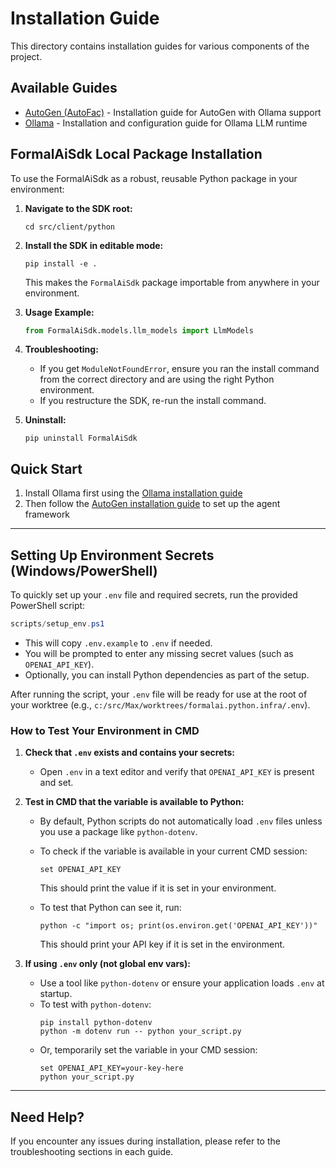 # Installation Guide

This directory contains installation guides for various components of the project.

## Available Guides

- [AutoGen (AutoFac)](./autogen.md) - Installation guide for AutoGen with Ollama support
- [Ollama](./ollama.md) - Installation and configuration guide for Ollama LLM runtime

## FormalAiSdk Local Package Installation

To use the FormalAiSdk as a robust, reusable Python package in your environment:

1. **Navigate to the SDK root:**
   ```
   cd src/client/python
   ```

2. **Install the SDK in editable mode:**
   ```
   pip install -e .
   ```

   This makes the `FormalAiSdk` package importable from anywhere in your environment.

3. **Usage Example:**
   ```python
   from FormalAiSdk.models.llm_models import LlmModels
   ```

4. **Troubleshooting:**
   - If you get `ModuleNotFoundError`, ensure you ran the install command from the correct directory and are using the right Python environment.
   - If you restructure the SDK, re-run the install command.

5. **Uninstall:**
   ```
   pip uninstall FormalAiSdk
   ```

## Quick Start

1. Install Ollama first using the [Ollama installation guide](./ollama.md)
2. Then follow the [AutoGen installation guide](./autogen.md) to set up the agent framework

---

## Setting Up Environment Secrets (Windows/PowerShell)

To quickly set up your `.env` file and required secrets, run the provided PowerShell script:

```powershell
scripts/setup_env.ps1
```

- This will copy `.env.example` to `.env` if needed.
- You will be prompted to enter any missing secret values (such as `OPENAI_API_KEY`).
- Optionally, you can install Python dependencies as part of the setup.

After running the script, your `.env` file will be ready for use at the root of your worktree (e.g., `c:/src/Max/worktrees/formalai.python.infra/.env`).

### How to Test Your Environment in CMD

1. **Check that `.env` exists and contains your secrets:**
   - Open `.env` in a text editor and verify that `OPENAI_API_KEY` is present and set.

2. **Test in CMD that the variable is available to Python:**
   - By default, Python scripts do not automatically load `.env` files unless you use a package like `python-dotenv`.
   - To check if the variable is available in your current CMD session:
     ```
     set OPENAI_API_KEY
     ```
     This should print the value if it is set in your environment.

   - To test that Python can see it, run:
     ```
     python -c "import os; print(os.environ.get('OPENAI_API_KEY'))"
     ```
     This should print your API key if it is set in the environment.

3. **If using `.env` only (not global env vars):**
   - Use a tool like `python-dotenv` or ensure your application loads `.env` at startup.
   - To test with `python-dotenv`:
     ```
     pip install python-dotenv
     python -m dotenv run -- python your_script.py
     ```
   - Or, temporarily set the variable in your CMD session:
     ```
     set OPENAI_API_KEY=your-key-here
     python your_script.py
     ```

---

## Need Help?

If you encounter any issues during installation, please refer to the troubleshooting sections in each guide.
